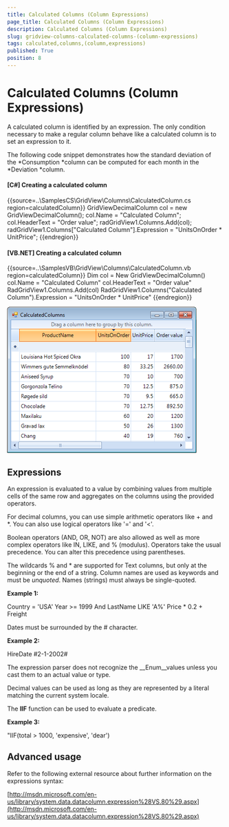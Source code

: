 ```yaml
---
title: Calculated Columns (Column Expressions)
page_title: Calculated Columns (Column Expressions)
description: Calculated Columns (Column Expressions)
slug: gridview-columns-calculated-columns-(column-expressions)
tags: calculated,columns,(column,expressions)
published: True
position: 8
---
```


# Calculated Columns (Column Expressions)



A calculated column is identified by an expression. The only condition necessary to make a regular column behave like a calculated column is to set an expression to it. 

The following code snippet demonstrates how the standard deviation of the *Consumption *column can be computed for each month in the *Deviation *column.

#### __[C#] Creating a calculated column__

{{source=..\SamplesCS\GridView\Columns\CalculatedColumn.cs region=calculatedColumn}}
	            GridViewDecimalColumn col = new GridViewDecimalColumn();
	            col.Name = "Calculated Column";
	            col.HeaderText = "Order value";
	            radGridView1.Columns.Add(col);
	            radGridView1.Columns["Calculated Column"].Expression = "UnitsOnOrder * UnitPrice";
	{{endregion}}



#### __[VB.NET] Creating a calculated column__

{{source=..\SamplesVB\GridView\Columns\CalculatedColumn.vb region=calculatedColumn}}
	        Dim col = New GridViewDecimalColumn()
	        col.Name = "Calculated Column"
	        col.HeaderText = "Order value"
	        RadGridView1.Columns.Add(col)
	        RadGridView1.Columns("Calculated Column").Expression = "UnitsOnOrder * UnitPrice"
	{{endregion}}

![gridview-columns-calculated-columns-column-expressions 001](images/gridview-columns-calculated-columns-column-expressions001.png)

## Expressions

An expression is evaluated to a value by combining values from multiple cells of the same row and aggregates on the columns using the provided operators. 

For decimal columns, you can use simple arithmetic operators like + and *. You can also use logical operators like '=' and '<'. 

Boolean operators (AND, OR, NOT) are also allowed as well as more complex operators like IN, LIKE, and % (modulus). Operators take the usual precedence. You can alter this precedence using parentheses. 

The wildcards % and * are supported for Text columns, but only at the beginning or the end of a string. Column names are used as keywords and must be *unquoted*. Names (strings) must always be single-quoted.

__Example 1:__

Country = 'USA'
		Year >= 1999 And LastName LIKE 'A%'
		Price * 0.2 + Freight
		

Dates must be surrounded by the # character.

__Example 2:__

HireDate  #2-1-2002#

The expression parser does not recognize the __Enum__values unless you cast them to an actual value or type. 

Decimal values can be used as long as they are represented by a literal matching the current system locale.

The __IIF__ function can be used to evaluate a predicate.

__Example 3:__

"IIF(total > 1000, 'expensive', 'dear') 

## Advanced usage

Refer to the following external resource about further information on the expressions syntax:

[http://msdn.microsoft.com/en-us/library/system.data.datacolumn.expression%28VS.80%29.aspx](http://msdn.microsoft.com/en-us/library/system.data.datacolumn.expression%28VS.80%29.aspx)


